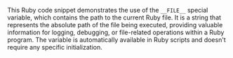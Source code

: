 This Ruby code snippet demonstrates the use of the `__FILE__` special variable, which contains the path to the current Ruby file.  It is a string that represents the absolute path of the file being executed, providing valuable information for logging, debugging, or file-related operations within a Ruby program.  The variable is automatically available in Ruby scripts and doesn't require any specific initialization.
